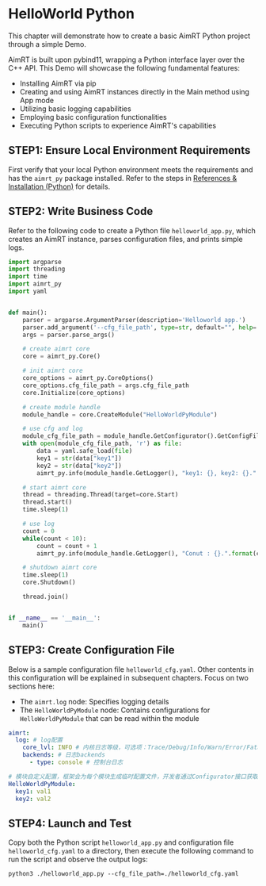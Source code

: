 

# HelloWorld Python

This chapter will demonstrate how to create a basic AimRT Python project through a simple Demo.

AimRT is built upon pybind11, wrapping a Python interface layer over the C++ API. This Demo will showcase the following fundamental features:
- Installing AimRT via pip
- Creating and using AimRT instances directly in the Main method using App mode
- Utilizing basic logging capabilities
- Employing basic configuration functionalities
- Executing Python scripts to experience AimRT's capabilities

## STEP1: Ensure Local Environment Requirements

First verify that your local Python environment meets the requirements and has the `aimrt_py` package installed. Refer to the steps in [References & Installation (Python)](installation_py.md) for details.


## STEP2: Write Business Code

Refer to the following code to create a Python file `helloworld_app.py`, which creates an AimRT instance, parses configuration files, and prints simple logs.

```python
import argparse
import threading
import time
import aimrt_py
import yaml


def main():
    parser = argparse.ArgumentParser(description='Helloworld app.')
    parser.add_argument('--cfg_file_path', type=str, default="", help='config file path')
    args = parser.parse_args()

    # create aimrt core
    core = aimrt_py.Core()

    # init aimrt core
    core_options = aimrt_py.CoreOptions()
    core_options.cfg_file_path = args.cfg_file_path
    core.Initialize(core_options)

    # create module handle
    module_handle = core.CreateModule("HelloWorldPyModule")

    # use cfg and log
    module_cfg_file_path = module_handle.GetConfigurator().GetConfigFilePath()
    with open(module_cfg_file_path, 'r') as file:
        data = yaml.safe_load(file)
        key1 = str(data["key1"])
        key2 = str(data["key2"])
        aimrt_py.info(module_handle.GetLogger(), "key1: {}, key2: {}.".format(key1, key2))

    # start aimrt core
    thread = threading.Thread(target=core.Start)
    thread.start()
    time.sleep(1)

    # use log
    count = 0
    while(count < 10):
        count = count + 1
        aimrt_py.info(module_handle.GetLogger(), "Conut : {}.".format(count))

    # shutdown aimrt core
    time.sleep(1)
    core.Shutdown()

    thread.join()


if __name__ == '__main__':
    main()

```

## STEP3: Create Configuration File

Below is a sample configuration file `helloworld_cfg.yaml`. Other contents in this configuration will be explained in subsequent chapters. Focus on two sections here:
- The `aimrt.log` node: Specifies logging details
- The `HelloWorldPyModule` node: Contains configurations for `HelloWorldPyModule` that can be read within the module

```yaml
aimrt:
  log: # log配置
    core_lvl: INFO # 内核日志等级，可选项：Trace/Debug/Info/Warn/Error/Fatal/Off，不区分大小写
    backends: # 日志backends
      - type: console # 控制台日志

# 模块自定义配置，框架会为每个模块生成临时配置文件，开发者通过Configurator接口获取该配置文件路径
HelloWorldPyModule:
  key1: val1
  key2: val2
```

## STEP4: Launch and Test

Copy both the Python script `helloworld_app.py` and configuration file `helloworld_cfg.yaml` to a directory, then execute the following command to run the script and observe the output logs:
```shell
python3 ./helloworld_app.py --cfg_file_path=./helloworld_cfg.yaml
```
